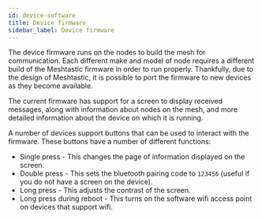 ```yaml
---
id: device-software
title: Device firmware
sidebar_label: Device firmware
---
```


The device firmware runs on the nodes to build the mesh for communication. Each different make and model of node requires a different build of the Meshtastic firmware in order to run properly. Thankfully, due to the design of Meshtastic, it is possible to port the firmware to new devices as they become available.

The current firmware has support for a screen to display received messages, along with information about nodes on the mesh, and more detailed information about the device on which it is running.

A number of devices support buttons that can be used to interact with the firmware. These buttons have a number of different functions:
* Single press - This changes the page of information displayed on the screen.
* Double press - This sets the bluetooth pairing code to `123456` (useful if you do not have a screen on the device).
* Long press - This adjusts the contrast of the screen.
* Long press during reboot - This turns on the software wifi access point on devices that support wifi.